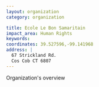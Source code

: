 ```yaml
---
layout: organization
category: organization

title: Ecole Le Bon Samaritain
impact_area: Human Rights
keywords: 
coordinates: 39.527596,-99.141968
address: |
  67 Strickland Rd.
  Cos Cob CT 6807
---
```

Organization's overview
